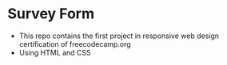 # Survey Form
- This repo contains the first project in responsive web design certification of freecodecamp.org
- Using HTML and CSS

